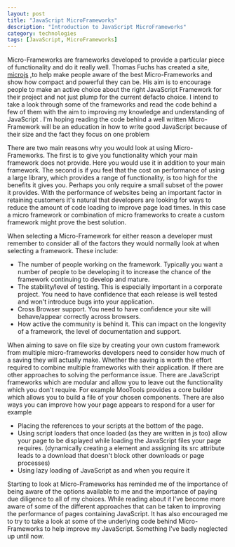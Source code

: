 ```yaml
---
layout: post
title: "JavaScript MicroFrameworks"
description: "Introduction to JavaScript MicroFrameworks"
category: technologies
tags: [JavaScript, MicroFrameworks]
---
```


Micro-Frameworks are frameworks developed to provide a particular piece of functionality and do it really well. Thomas Fuchs has created a site, <a href="http://microjs.com/" target="_blank">microjs</a> ,to help make people aware of the best Micro-Frameworks and show how compact and powerful they can be. His aim is to encourage people to make an active choice about the right JavaScript Framework for their project and not just plump for the current defacto choice. I intend to take a look  through some of the frameworks and read the code behind a few of them with the aim to improving my knowledge and understanding of JavaScript . I'm hoping reading the code behind a well written Micro-Framework will be an education in how to write good JavaScript because of their size and the fact they focus on one problem
 
There are two main reasons why you would look at using Micro-Frameworks. The first is to give you functionality which your main framework does not provide. Here you would use it in addition to your main framework. The second is if you feel that the cost on performance of using a large library, which provides a range of functionality, is too high for the benefits it gives you. Perhaps you only require a small subset of the power it provides. With the performance of websites being an important factor in retaining customers it's natural that developers are looking for ways to reduce the amount of code loading to improve page load times. In this case a micro framework or combination of micro frameworks to create a custom framework might prove the best solution.
 
When selecting a Micro-Framework for either reason a developer must remember to consider all of the factors they would normally look at when selecting a framework. These include:

+ The number of people working on the framework. Typically you want a number of people to be developing it to increase the chance of the framework continuing to develop and mature.
+ The stability/level of testing. This is especially important in a corporate project. You need to have confidence that each release is well tested and won't introduce bugs into your application.
+ Cross Browser support. You need to have confidence your site will behave/appear correctly across browsers.
+ How active the community is behind it. This can impact on the longevity of a framework, the level of documentation and support. 

When aiming to save on file size by creating your own custom framework from multiple micro-frameworks developers need to consider how much of a saving they will actually make. Whether the saving is worth the effort required to combine multiple frameworks with their application. If there are other approaches to solving the performance issue. There are JavaScript frameworks which are modular and allow you to leave out the functionality which you don't require. For example MooTools provides a core builder which allows you to build a file of your chosen components. There are also ways you can improve how your page appears to respond for a user for example

+ Placing the references to your scripts at the bottom of the page.
+ Using script loaders that once loaded (as they are written in js too) allow your page to be displayed while loading the JavaScript files your page requires. (dynamically creating a element and assigning its src attribute leads to a download that doesn't block other downloads or page processes)
+ Using lazy loading of JavaScript as and when you require it
 
Starting to look at Micro-Frameworks has reminded me of the importance of being aware of the options available to me and the importance of paying due diligence to all of my choices. While reading about it I've become more aware of some of the different approaches that can be taken to improving the performance of pages containing JavaScript. It has also encouraged me to try to take a look at some of the underlying code behind Micro-Frameworks to help improve my JavaScript. Something I've badly neglected up until now.

